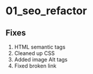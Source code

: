 # 01_seo_refactor

## Fixes

1. HTML semantic tags
1. Cleaned up CSS
1. Added image Alt tags
1. Fixed broken link
